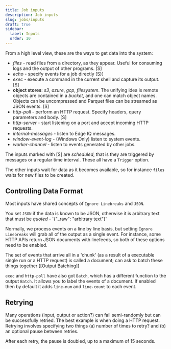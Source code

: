 ```yaml
---
title: Job inputs
description: Job inputs
slug: jobs/inputs
draft: true
sidebar:
  label: Inputs
  order: 10
---
```


From a high level view, these are the ways to get data into the system:

- _files_ - read files from a directory, as they appear. Useful for consuming logs and the output of other programs. [S]
- _echo_ - specify events for a job directly [S}]
- _exec_ - execute a command in the current shell and capture its output. [S]
- **object stores**: _s3_, _azure_, _gcp_, _filesystem_. The unifying idea is remote objects are contained in a _bucket_, and one can match object names. Objects can be uncompressed and Parquet files can be streamed as JSON events. [S]
- _http-poll_ - perform an HTTP request. Specify headers, query parameters and body. [S]
- _http-server_ - start listening on a port and accept incoming HTTP requests.
- _internal-messages_ - listen to Edge IQ messages.
- _window-event-log_ - (Windows Only) listen to system events.
- _worker-channel_ - listen to events generated by other jobs.

The inputs marked with [S] are _scheduled_, that is they are triggered by messages or a regular time interval. These all have a `Trigger` option.

The other inputs wait for data as it becomes available, so for instance `files` waits for new files to be created.

## Controlling Data Format

Most inputs have shared concepts of `Ignore Linebreaks` and `JSON`.

You set `JSON` if the data is known to be JSON, otherwise it is arbitrary text that must be _quoted_ - '{"\_raw": "arbitrary text"}'

Normally, we process events on a line by line basis, but setting `Ignore Linebreaks` will grab all of the output as a single event. For instance, some HTTP APIs return JSON documents with linefeeds, so both of these options need to be enabled.

The set of events that arrive all in a 'chunk' (as a result of a executable single run or a HTTP request) is called a document; can ask to batch these things together [[Output Batching]]

`exec` and `http-poll` have also got `Batch`, which has a different function to the output `Batch`. It allows you to label the events of a document. If enabled then by default it adds `line-num` and `line-count` to each event.

## Retrying

Many operations (input, output or action?) can fail semi-randomly but can be successfully retried. The best example is when doing a HTTP request. Retrying involves specifying two things (a) number of times to retry? and (b) an optional pause between retries.

After each retry, the pause is doubled, up to a maximum of 15 seconds.
